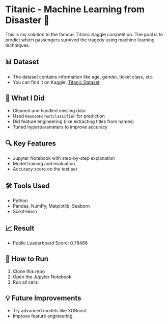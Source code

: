 # Titanic - Machine Learning from Disaster 🚢

This is my solution to the famous Titanic Kaggle competition. The goal is to predict which passengers survived the tragedy using machine learning techniques.

## 📊 Dataset
- The dataset contains information like age, gender, ticket class, etc.
- You can find it on Kaggle: [Titanic Dataset](https://www.kaggle.com/competitions/titanic/data)

## 📌 What I Did
- Cleaned and handled missing data
- Used `RandomForestClassifier` for prediction
- Did feature engineering (like extracting titles from names)
- Tuned hyperparameters to improve accuracy

## 🔍 Key Features
- Jupyter Notebook with step-by-step explanation
- Model training and evaluation
- Accuracy score on the test set

## 🛠 Tools Used
- Python
- Pandas, NumPy, Matplotlib, Seaborn
- Scikit-learn

## 📈 Result
- Public Leaderboard Score: 0.78468

## 📁 How to Run
1. Clone this repo
2. Open the Jupyter Notebook
3. Run all cells

## 💡 Future Improvements
- Try advanced models like XGBoost
- Improve feature engineering
